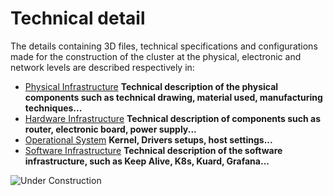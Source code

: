 # Technical detail

The details containing 3D files, technical specifications and configurations made for the construction of the cluster at the physical, electronic and network levels are described respectively in:

- [Physical Infrastructure](Physical-Infrastructure/index.md)
**Technical description of the physical components such as technical drawing, material used, manufacturing techniques...**
- [Hardware Infrastructure](Hardware-Infrastructure/index.md) **Technical description of components such as router, electronic board, power supply...** 
- [Operational System](Operational-System/index.md) **Kernel, Drivers setups, host settings...**
- [Software Infrastructure](Software-Infrastructure/index.md)
**Technical description of the software infrastructure, such as Keep Alive, K8s, Kuard, Grafana...**



![Under Construction](https://www.imagensanimadas.com/data/media/695/em-construcao-imagem-animada-0035.gif)  
